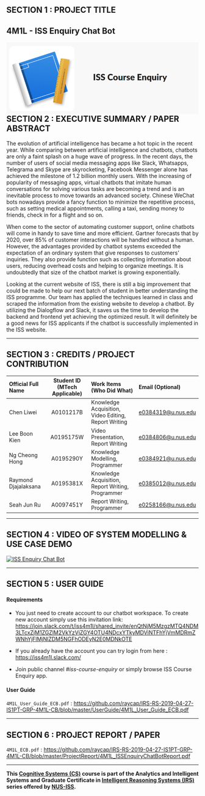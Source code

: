 ## SECTION 1 : PROJECT TITLE
## 4M1L - ISS Enquiry Chat Bot

<img src="Miscellaneous/home.png"
     style="float: left; margin-right: 0px;" />

---
## SECTION 2 : EXECUTIVE SUMMARY / PAPER ABSTRACT
The evolution of artificial intelligence has became a hot topic in the recent year. While comparing between artificial intelligence and chatbots, chatbots are only a faint splash on a huge wave of progress. In the recent days, the number of users of social media messaging apps like Slack, Whatsapps, Telegrama and Skype are skyrocketing,  Facebook Messenger alone has achieved the milestone of 1.2 billion monthly users. With the increasing of popularity of messaging apps, virtual chatbots that imitate human conversations for solving various tasks are becoming a trend and is an inevitable process to move towards an advanced society. Chinese WeChat bots nowadays provide a fancy function to minimize the repetitive process, such as setting medical appointments, calling a taxi, sending money to friends, check in for a flight and so on.

When come to the sector of automating customer support, online chatbots will come in handy to save time and more efficient. Gartner forecasts that by 2020, over 85% of customer interactions will be handled without a human. However, the advantages provided by chatbot systems exceeded the expectation of an ordinary system that give responses to customers’ inquiries. They also provide function such as collecting information about users, reducing overhead costs and helping to organize meetings. It is undoubtedly that size of the chatbot market is growing exponentially.

Looking at the current website of ISS, there is still a big improvement that could be made to help our next batch of student in better understanding the ISS programme. Our team has applied the techniques learned in class and scraped the information from the existing website to develop a chatbot. By utilizing the Dialogflow and Slack, it saves us the time to develop the backend and frontend yet achieving the optimized result. It will definitely be a good news for ISS applicants if the chatbot is successfully implemented in the ISS website.

---
## SECTION 3 : CREDITS / PROJECT CONTRIBUTION

| Official Full Name  | Student ID (MTech Applicable)  | Work Items (Who Did What) | Email (Optional) |
| :------------ |:---------------:| :-----| :-----|
| Chen Liwei | A0101217B | Knowledge Acquisition, Video Editing, Report Writing | e0384319@u.nus.edu |
| Lee Boon Kien | A0195175W | Video Presentation, Report Writing | e0384806@u.nus.edu |
| Ng Cheong Hong| A0195290Y| Knowledge Modelling, Programmer | e0384921@u.nus.edu |
| Raymond Djajalaksana| A0195381X | Knowledge Acquisition, Report Writing, Programmer | e0385012@u.nus.edu |
| Seah Jun Ru| A0097451Y | Report Writing, Programmer | e0258166@u.nus.edu |

---
## SECTION 4 : VIDEO OF SYSTEM MODELLING & USE CASE DEMO

[![ISS Enquiry Chat Bot](https://i9.ytimg.com/vi/ppnxJO0DCK4/mqdefault.jpg?sqp=COywxOcF&rs=AOn4CLBSHKgJQ3-AE3K-0Xwg19CtTNA3PA&time=1559304374112)](https://youtu.be/ppnxJO0DCK4)

---
## SECTION 5 : USER GUIDE

#### Requirements
- You just need to create account to our chatbot workspace. To create new account simply use this invitation link:
https://join.slack.com/t/iss4m1l/shared_invite/enQtNjM5MzgzMTQ4NDM3LTcxZjM1ZGZlM2VkYzVjZGY4OTU4NDcxYTkyMDViNTFhYjVmMDRmZWNhYjFlMjNlZDM5NGFhODEyN2E0MDNkOTE
- If you already have the account you can try login from here :
https://iss4m1l.slack.com/

- Join public channel *#iss-course-enquiry* or simply browse ISS Course Enquiry app.

#### User Guide
`4M1L_User_Guide_ECB.pdf` : <https://github.com/raycap/IRS-RS-2019-04-27-IS1PT-GRP-4M1L-CB/blob/master/UserGuide/4M1L_User_Guide_ECB.pdf>

---
## SECTION 6 : PROJECT REPORT / PAPER
`4M1L_ECB.pdf` : <https://github.com/raycap/IRS-RS-2019-04-27-IS1PT-GRP-4M1L-CB/blob/master/ProjectReport/4M1L_ISSEnquiryChatBotReport.pdf>

---

**This [Cognitive Systems (CS)](https://www.iss.nus.edu.sg/executive-education/course/detail/cognitive-systems "Cognitive Systems") course is part of the Analytics and Intelligent Systems and Graduate Certificate in [Intelligent Reasoning Systems (IRS)](https://www.iss.nus.edu.sg/stackable-certificate-programmes/intelligent-systems "Intelligent Reasoning Systems") series offered by [NUS-ISS](https://www.iss.nus.edu.sg "Institute of Systems Science, National University of Singapore").**

